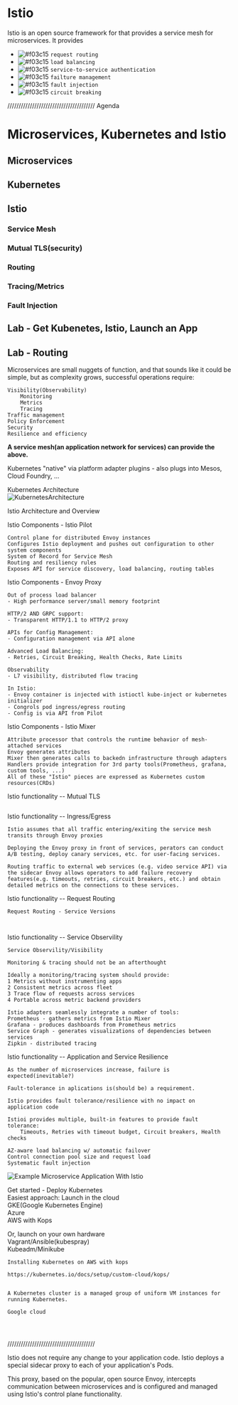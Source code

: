 # Istio

Istio is an open source framework for that provides a service mesh for microservices. It provides 

- ![#f03c15](https://placehold.it/15/f03c15/000000?text=+) `request routing`
- ![#f03c15](https://placehold.it/15/f03c15/000000?text=+) `load balancing `
- ![#f03c15](https://placehold.it/15/f03c15/000000?text=+) `service-to-service authentication`
- ![#f03c15](https://placehold.it/15/f03c15/000000?text=+) `failture management`
- ![#f03c15](https://placehold.it/15/f03c15/000000?text=+) `fault injection`
- ![#f03c15](https://placehold.it/15/f03c15/000000?text=+) `circuit breaking`


///////////////////////////////////////
Agenda 

# Microservices, Kubernetes and Istio   
## Microservices   
## Kubernetes   
## Istio   
### Service Mesh   
### Mutual TLS(security)     
### Routing  
### Tracing/Metrics   
### Fault Injection   
## Lab - Get Kubenetes, Istio, Launch an App   
## Lab - Routing  


Microservices are small nuggets of function, and that sounds like it could be simple, but as complexity grows, successful operations require:
```
Visibility(Observability)
    Monitoring
    Metrics
    Tracing
Traffic management
Policy Enforcement
Security
Resilience and efficiency   
```
**A service mesh(an application network for services) can provide the above.**


Kubernetes "native" via platform adapter plugins - also plugs into Mesos, Cloud Foundry, ...

Kubernetes Architecture  
![KubernetesArchitecture](./pics/KubernetesArchitecture.png)


Istio Architecture and Overview   

Istio Components - Istio Pilot     
```
Control plane for distributed Envoy instances
Configures Istio deployment and pushes out configuration to other system components
System of Record for Service Mesh
Routing and resiliency rules
Exposes API for service discovery, load balancing, routing tables  

```


Istio Components - Envoy Proxy   
```
Out of process load balancer
- High performance server/small memory footprint

HTTP/2 AND GRPC support:
- Transparent HTTP/1.1 to HTTP/2 proxy

APIs for Config Management:
- Configuration management via API alone

Advanced Load Balancing:
- Retries, Circuit Breaking, Health Checks, Rate Limits

Observability
- L7 visibility, distributed flow tracing

In Istio:
- Envoy container is injected with istioctl kube-inject or kubernetes initializer
- Congrols pod ingress/egress routing
- Config is via API from Pilot

```

Istio Components - Istio Mixer  
```
Attribute processor that controls the runtime behavior of mesh-attached services
Envoy generates attributes
Mixer then generates calls to backedn infrastructure through adapters
Handlers provide integration for 3rd party tools(Prometheus, grafana, custom tools, ...)
All of these "Istio" pieces are expressed as Kubernetes custom resources(CRDs)

```

Istio functionality -- Mutual TLS
```

```

Istio functionality -- Ingress/Egress
```
Istio assumes that all traffic entering/exiting the service mesh transits through Envoy proxies

Deploying the Envoy proxy in front of services, perators can conduct A/B testing, deploy canary services, etc. for user-facing services.

Routing traffic to external web services (e.g. video service API) via the sidecar Envoy allows operators to add failure recovery features(e.g. timeouts, retries, circuit breakers, etc.) and obtain detailed metrics on the connections to these services.
```



Istio functionality -- Request Routing
```
Request Routing - Service Versions



```


Istio functionality -- Service Observility
```
Service Observility/Visibility

Monitoring & tracing should not be an afterthought

Ideally a monitoring/tracing system should provide:
1 Metrics without instrumenting apps
2 Consistent metrics across fleet
3 Trace flow of requests across services
4 Portable across metric backend providers

Istio adapters seamlessly integrate a number of tools:
Prometheus - gathers metrics from Istio Mixer
Grafana - produces dashboards from Prometheus metrics
Service Graph - generates visualizations of dependencies between services
Zipkin - distributed tracing

```


Istio functionality -- Application and Service Resilience
```
As the number of microservices increase, failure is expected(inevitable?)

Fault-tolerance in aplications is(should be) a requirement.

Istio provides fault tolerance/resilience with no impact on application code

Istioi provides multiple, built-in features to provide fault tolerance:
    Timeouts, Retries with timeout budget, Circuit breakers, Health checks

AZ-aware load balancing w/ automatic failover
Control connection pool size and request load
Systematic fault injection   

```


![Example Microservice Application With Istio](./pics/ExampleMicroserviceApplicationWithIstio.png)


Get started - Deploy Kubernetes  
Easiest approach: Launch in the cloud   
GKE(Google Kubernetes Engine)  
Azure  
AWS with Kops  

Or, launch on your own hardware  
Vagrant/Ansible(kubespray)    
Kubeadm/Minikube    



```
Installing Kubernetes on AWS with kops

https://kubernetes.io/docs/setup/custom-cloud/kops/


A Kubernetes cluster is a managed group of uniform VM instances for running Kubernetes.

Google cloud   




```



///////////////////////////////////////

Istio does not require any change to your application code. Istio deploys a special sidecar proxy to each of your application's Pods. 


This proxy, based on the popular, open source Envoy,  intercepts communication between microservices and is configured and managed using Istio's control plane functionality.




